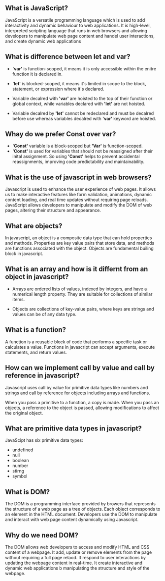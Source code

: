 ## What is JavaScript?

JavaScript is a versatile programming language which is used to  add  interactivity and dynamic behaviour  to web applications. It is high-level, interpreted scripting language that runs in web browsers and allowing developers to manipulate web page content and handel user interactions, and create dynamic web applications


## What is difference between let and var?

* **'var'** is function-scoped, it means it is only accessible within the enitre function it is declared in.

* **'let'**  is blocked-scoped, it means it's limited in scope to the block, statement, or expression where it's declared.

* Variable decalred with **'var'** are hoisted to the top of their function or global context, while variables declared with **'let'** are not hoisted.

* Variable decalred by **'let'** cannot be redeclared and must be decalred before use whereas variables decalred with **'var'** keyword are hoisted.

## Whay do we prefer  Const  over var?

* **'Const'**  variable is a block-scoped but **'Var'** is function-scoped.  
* **'Const'** is used for variables that should not be reassigned after their inital assignment. So using **'Const'** helps to prevent accidental reassignments, improving code predictability and maintainability.

## What is the use of javascript in web browsers?

Javascript is used to enhance the user experience of web pages. It allows us to make interactive features like form validation, animations, dynamic content loading, and real time updates without requiring page reloads.
JavaScript allows developers to manipulate and modify the DOM of web pages, altering their structure and appearance.



## What are objects?
In javascript, an object is a composite data type that can hold properties and methods.
Properties are key value pairs that store data, and methods are functions associated with the object.
Objects are fundamental builing block in javascript.


## What is an array and how is it differnt from an object in javascript?

* Arrays are ordered lists of values, indexed by integers, and have a numerical length property. They are suitable for collections of similar items.

* Objects are collections of key-value pairs, where keys are strings and values can be of any data type.


## What is a function?

A function is a reusable block of code that performs a specific task or calculates a value. Functions in javascript can accept arguments, execute statements, and return values.

## How can we implement call by value and call by reference in javascript?

Javascript uses call by value for primitive data types like numbers and strings and call by reference for objects including arrays and functions.

When you pass a primitive to a function, a copy is made. When you pass an objects, a reference to the object is passed, allowing modifications to affect the original object.

## What are primitive data types in javascript?

JavaScipt has six primitive data types:
* undefined
* null
* boolean
* number
* stirng
* symbol

## What is DOM?

The DOM is a programming interface provided by browers that represents the structure of a web page as a tree of objects. Each object corresponds to an element in the HTML document. Developers use the DOM to manipulate and interact with web page content dynamically using Javascript.

## Why do we need DOM?

The DOM allows web developers to access and modify HTML and CSS content of a webpage.
It add, update or remove elements from the page without requiring a full page relaod. It respond to user interactions by updating the webpage content in real-time. It create interactive and dynamic web applications b manipulating the structure and style of the webpage.